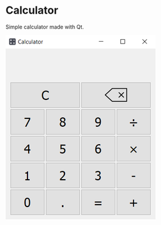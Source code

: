 # Calculator


Simple calculator made with Qt.


![screenshot](https://github.com/miki134/Calculator/blob/master/screenshot.PNG)
